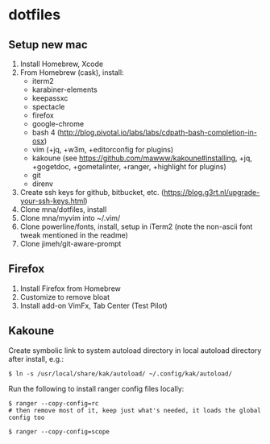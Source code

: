 # dotfiles

## Setup new mac

1. Install Homebrew, Xcode
2. From Homebrew (cask), install:
    - iterm2
    - karabiner-elements
    - keepassxc
    - spectacle
    - firefox
    - google-chrome
    - bash 4 (http://blog.pivotal.io/labs/labs/cdpath-bash-completion-in-osx)
    - vim (+jq, +w3m, +editorconfig for plugins)
    - kakoune (see https://github.com/mawww/kakoune#installing, +jq, +gogetdoc, +gometalinter, +ranger, +highlight for plugins)
    - git
    - direnv
3. Create ssh keys for github, bitbucket, etc. (https://blog.g3rt.nl/upgrade-your-ssh-keys.html)
4. Clone mna/dotfiles, install
5. Clone mna/myvim into ~/.vim/
6. Clone powerline/fonts, install, setup in iTerm2 (note the non-ascii font tweak mentioned in the readme)
7. Clone jimeh/git-aware-prompt

## Firefox

1. Install Firefox from Homebrew
2. Customize to remove bloat
3. Install add-on VimFx, Tab Center (Test Pilot)

## Kakoune

Create symbolic link to system autoload directory in local autoload directory after install, e.g.:

```
$ ln -s /usr/local/share/kak/autoload/ ~/.config/kak/autoload/
```

Run the following to install ranger config files locally:

```
$ ranger --copy-config=rc
# then remove most of it, keep just what's needed, it loads the global config too

$ ranger --copy-config=scope
```

